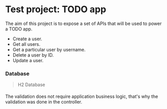 # Test project: TODO app

The aim of this project is to expose a set of APIs that will be used to power a TODO app.

- Create a user.
- Get all users.
- Get a particular user by username.
- Delete a user by ID.
- Update a user.

### Database
> H2 Database

#### 
The validation does not require application business logic, that's why the validation was done  in the controller.